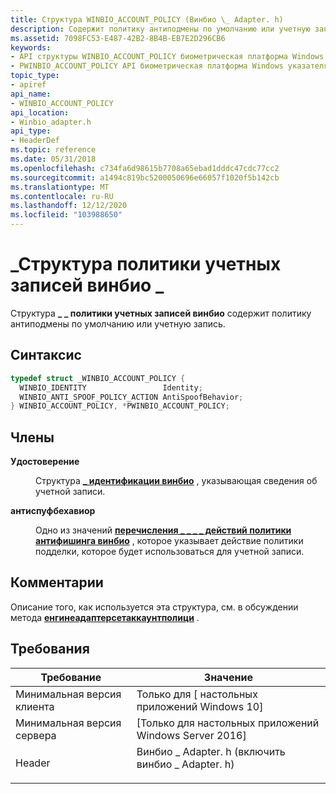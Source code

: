 ```yaml
---
title: Структура WINBIO_ACCOUNT_POLICY (Винбио \_ Adapter. h)
description: Содержит политику антиподмены по умолчанию или учетную запись.
ms.assetid: 7098FC53-E487-42B2-8B4B-EB7E2D296CB6
keywords:
- API структуры WINBIO_ACCOUNT_POLICY биометрическая платформа Windows
- PWINBIO_ACCOUNT_POLICY API биометрическая платформа Windows указателя структуры
topic_type:
- apiref
api_name:
- WINBIO_ACCOUNT_POLICY
api_location:
- Winbio_adapter.h
api_type:
- HeaderDef
ms.topic: reference
ms.date: 05/31/2018
ms.openlocfilehash: c734fa6d98615b7708a65ebad1dddc47cdc77cc2
ms.sourcegitcommit: a1494c819bc5200050696e66057f1020f5b142cb
ms.translationtype: MT
ms.contentlocale: ru-RU
ms.lasthandoff: 12/12/2020
ms.locfileid: "103988650"
---
```

# <a name="winbio_account_policy-structure"></a>\_Структура политики учетных записей винбио \_

Структура **\_ \_ политики учетных записей винбио** содержит политику антиподмены по умолчанию или учетную запись.

## <a name="syntax"></a>Синтаксис


```C++
typedef struct _WINBIO_ACCOUNT_POLICY {
  WINBIO_IDENTITY                 Identity;
  WINBIO_ANTI_SPOOF_POLICY_ACTION AntiSpoofBehavior;
} WINBIO_ACCOUNT_POLICY, *PWINBIO_ACCOUNT_POLICY;
```



## <a name="members"></a>Члены

<dl> <dt>

**Удостоверение**
</dt> <dd>

Структура [**\_ идентификации винбио**](winbio-identity.md) , указывающая сведения об учетной записи.

</dd> <dt>

**антиспуфбехавиор**
</dt> <dd>

Одно из значений [**перечисления \_ \_ \_ \_ действий политики антифишинга винбио**](winbio-anti-spoof-policy-action.md) , которое указывает действие политики подделки, которое будет использоваться для учетной записи.

</dd> </dl>

## <a name="remarks"></a>Комментарии

Описание того, как используется эта структура, см. в обсуждении метода [**енгинеадаптерсетаккаунтполици**](/windows/desktop/api/Winbio_adapter/nc-winbio_adapter-pibio_engine_set_account_policy_fn) .

## <a name="requirements"></a>Требования



| Требование | Значение |
|-------------------------------------|--------------------------------------------------------------------------------------------------------------------------|
| Минимальная версия клиента<br/> | Только для \[ настольных приложений Windows 10\]<br/>                                                                              |
| Минимальная версия сервера<br/> | \[Только для настольных приложений Windows Server 2016\]<br/>                                                                     |
| Header<br/>                   | <dl> <dt>Винбио \_ Adapter. h (включить винбио \_ Adapter. h)</dt> </dl> |



 

 





